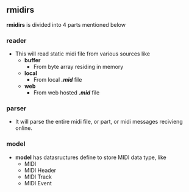 ## rmidirs
**rmidirs** is divided into 4 parts mentioned below
### reader
  - This will read static midi file from various sources like
    - **buffer**
      - From byte array residing in memory
    - **local**
      - From local **_.mid_** file
    - **web**
      - From web hosted **_.mid_** file

### parser 
  - It will parse the entire midi file, or part, or midi messages recivieng online.

### model
  - **model** has datasructures define to store MIDI data type, like 
    - MIDI
    - MIDI Header
    - MIDI Track
    - MIDI Event